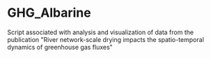 # GHG_Albarine
Script associated with analysis and visualization of data from the publication "River network-scale drying impacts the spatio-temporal dynamics of greenhouse gas fluxes"
